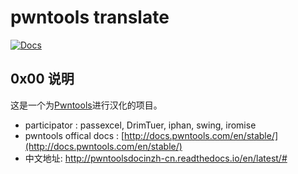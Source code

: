 # pwntools translate
[![Docs](http://pwntoolsdocinzh-cn.readthedocs.io/en/latest/)](https://docs.pwntools.com/)
## 0x00 说明

这是一个为[Pwntools](https://github.com/Gallopsled/pwntools)进行汉化的项目。

* participator : passexcel, DrimTuer, iphan, swing, iromise
* pwntools offical docs : [http://docs.pwntools.com/en/stable/](http://docs.pwntools.com/en/stable/)
* 中文地址: http://pwntoolsdocinzh-cn.readthedocs.io/en/latest/#
